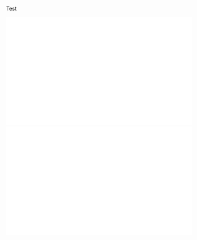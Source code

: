Test

![Stats](https://raw.githubusercontent.com/alorma/GitStats/master/generated/overview.svg)
![Languages](https://raw.githubusercontent.com/alorma/GitStats/master/generated/languages.svg)
